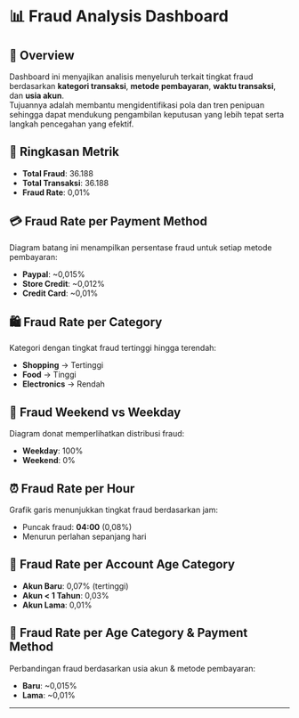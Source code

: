 # 📊 Fraud Analysis Dashboard

## 📝 Overview
Dashboard ini menyajikan analisis menyeluruh terkait tingkat fraud berdasarkan **kategori transaksi**, **metode pembayaran**, **waktu transaksi**, dan **usia akun**.  
Tujuannya adalah membantu mengidentifikasi pola dan tren penipuan sehingga dapat mendukung pengambilan keputusan yang lebih tepat serta langkah pencegahan yang efektif.

## 📌 Ringkasan Metrik
- **Total Fraud**: 36.188  
- **Total Transaksi**: 36.188  
- **Fraud Rate**: 0,01%  

## 💳 Fraud Rate per Payment Method
Diagram batang ini menampilkan persentase fraud untuk setiap metode pembayaran:
- **Paypal**: ~0,015%  
- **Store Credit**: ~0,012%  
- **Credit Card**: ~0,01%  

## 🛍 Fraud Rate per Category
Kategori dengan tingkat fraud tertinggi hingga terendah:
- **Shopping** → Tertinggi  
- **Food** → Tinggi  
- **Electronics** → Rendah  

## 📅 Fraud Weekend vs Weekday
Diagram donat memperlihatkan distribusi fraud:
- **Weekday**: 100%  
- **Weekend**: 0%  

## ⏰ Fraud Rate per Hour
Grafik garis menunjukkan tingkat fraud berdasarkan jam:
- Puncak fraud: **04:00** (0,08%)  
- Menurun perlahan sepanjang hari  

## 👤 Fraud Rate per Account Age Category
- **Akun Baru**: 0,07% (tertinggi)  
- **Akun < 1 Tahun**: 0,03%  
- **Akun Lama**: 0,01%  

## 🔄 Fraud Rate per Age Category & Payment Method
Perbandingan fraud berdasarkan usia akun & metode pembayaran:
- **Baru**: ~0,015%  
- **Lama**: ~0,01%  

---

##
